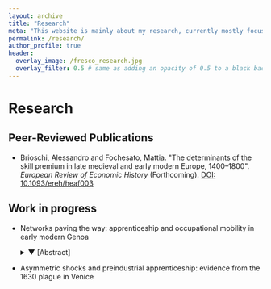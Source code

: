 ```yaml
---
layout: archive
title: "Research"
meta: "This website is mainly about my research, currently mostly focused on the history of early modern Italian labour markets."
permalink: /research/
author_profile: true
header:
  overlay_image: /fresco_research.jpg
  overlay_filter: 0.5 # same as adding an opacity of 0.5 to a black background
---
```

# Research

## Peer-Reviewed Publications

- Brioschi, Alessandro and Fochesato, Mattia. "The determinants of the skill premium in late medieval and early modern Europe, 1400–1800". *European Review of Economic History* (Forthcoming). [DOI: 10.1093/ereh/heaf003](https://academic.oup.com/ereh/advance-article-abstract/doi/10.1093/ereh/heaf003/8114447)


## Work in progress

- Networks paving the way: apprenticeship and occupational mobility in early modern Genoa
    <details class="abstract">
    <summary>▼ [Abstract]</summary>
    <p><em>
      The functioning of pre-industrial labour markets remains an area of ongoing scholarly debate. Using a dataset of 8,000 apprenticeship contracts drafted in Genoa between 1450 and 1530, this paper examines how social networks shaped labour market outcomes and provides three main insights. First, social networks, particularly the presence of family ties with masters and guild members, structured the entry of apprentices into skilled occupations and significantly increased their chances of becoming masters after training. Second, individuals with family ties to guild members benefited from favourable conditions throughout their professional careers, ultimately improving their labour market outcomes and restricting access to opportunities for those without such connections. Third, the segmentation of the urban labour market confirms that apprenticeship was only a limited source of opportunities for upward occupational mobility in Italian labour markets.
    </em></p>
  </details>


- Asymmetric shocks and preindustrial apprenticeship: evidence from the 1630 plague in Venice


